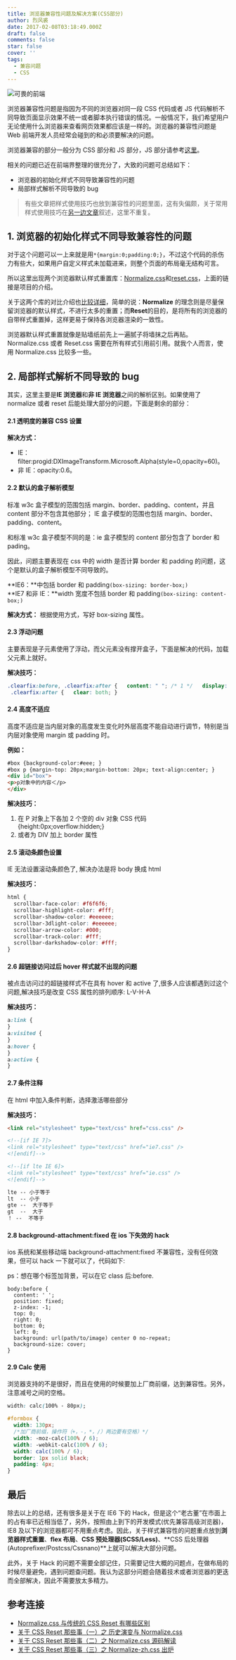 ```yaml
---
title: 浏览器兼容性问题及解决方案(CSS部分)
author: 烈风裘
date: 2017-02-08T03:18:49.000Z
draft: false
comments: false
star: false
cover: ''
tags: 
  - 兼容问题
  - CSS
---
```


![可畏的前端](https://drscdn.500px.org/photo/72944089/m%3D2048/bee828b2bca1bca21d335bccae466489)

浏览器兼容性问题是指因为不同的浏览器对同一段 CSS 代码或者 JS 代码解析不同导致页面显示效果不统一或者脚本执行错误的情况。一般情况下，我们希望用户无论使用什么浏览器来查看网页效果都应该是一样的。浏览器的兼容性问题是 Web 前端开发人员经常会碰到的和必须要解决的问题。

浏览器兼容的部分一般分为 CSS 部分和 JS 部分，JS 部分请参考[这里](http://www.jianshu.com/p/8cd605d14e19)。

相关的问题已近在前端界整理的很充分了，大致的问题可总结如下：

* 浏览器的初始化样式不同导致兼容性的问题
* 局部样式解析不同导致的 bug

> 有些文章把样式使用技巧也放到兼容性的问题里面，这有失偏颇，关于常用样式使用技巧在[另一边文章](http://www.jianshu.com/p/25eaac282b0d)叙述，这里不重复。

## 1. 浏览器的初始化样式不同导致兼容性的问题

对于这个问题可以一上来就是用`*{margin:0;padding:0;}`，不过这个代码的杀伤力有些大，如果用户自定义样式未加载进来，则整个页面的布局毫无结构可言。

所以这里出现两个浏览器默认样式重置库：[Normalize.css](http://necolas.github.io/normalize.css/)和[reset.css](http://meyerweb.com/eric/tools/css/reset/)，上面的链接是项目的介绍。

关于这两个库的对比介绍也[比较详细](https://segmentfault.com/q/1010000000117189)，简单的说：**Normalize** 的理念则是尽量保留浏览器的默认样式，不进行太多的重置；而**Reset**的目的，是将所有的浏览器的自带样式重置掉，这样更易于保持各浏览器渲染的一致性。

浏览器默认样式重置就像是贴墙纸前先上一遍腻子将墙抹之后再贴。Normalize.css 或者 Reset.css 需要在所有样式引用前引用。就我个人而言，使用 Normalize.css 比较多一些。

## 2. 局部样式解析不同导致的 bug

其实，这里主要是**IE 浏览器**和**非 IE 浏览器**之间的解析区别。如果使用了 normalize 或者 reset 后能处理大部分的问题，下面是剩余的部分：

#### 2.1 透明度的兼容 CSS 设置

**解决方式：**

* IE：filter:progid:DXImageTransform.Microsoft.Alpha(style=0,opacity=60)。
* 非 IE：opacity:0.6。

#### 2.2 默认的盒子解析模型

标准 w3c 盒子模型的范围包括 margin、border、padding、content，并且 content 部分不包含其他部分； IE 盒子模型的范围也包括 margin、border、padding、content。

和标准 w3c 盒子模型不同的是：ie 盒子模型的 content 部分包含了 border 和 pading。

因此，问题主要表现在 css 中的 width 是否计算 border 和 padding 的问题，这个是默认的盒子解析模型不同导致的。

**IE6：**中包括 border 和 padding`(box-sizing: border-box;)`  
**IE7 和非 IE：**width 宽度不包括 border 和 padding`(box-sizing: content-box;)`

**解决方式：** 根据使用方式，写好 box-sizing 属性。

#### 2.3 浮动问题

主要表现是子元素使用了浮动，而父元素没有撑开盒子，下面是解决的代码，加载父元素上就好。

**解决技巧：**

```css
.clearfix:before, .clearfix:after {   content: " "; /* 1 */   display: table; /* 2 */ }
 .clearfix:after {   clear: both; }
```

#### 2.4 高度不适应

高度不适应是当内层对象的高度发生变化时外层高度不能自动进行调节，特别是当内层对象使用 margin 或 padding 时。

**例如：**

```html
#box {background-color:#eee; }
#box p {margin-top: 20px;margin-bottom: 20px; text-align:center; }
<div id="box">
<p>p对象中的内容＜/p>
</div>
```

**解决技巧：**

1.  在 P 对象上下各加 2 个空的 div 对象 CSS 代码{height:0px;overflow:hidden;}
2.  或者为 DIV 加上 border 属性

#### 2.5 滚动条颜色设置

IE 无法设置滚动条颜色了, 解决办法是将 body 换成 html

**解决技巧：**

```css
html {
  scrollbar-face-color: #f6f6f6;
  scrollbar-highlight-color: #fff;
  scrollbar-shadow-color: #eeeeee;
  scrollbar-3dlight-color: #eeeeee;
  scrollbar-arrow-color: #000;
  scrollbar-track-color: #fff;
  scrollbar-darkshadow-color: #fff;
}
```

#### 2.6 超链接访问过后 hover 样式就不出现的问题

被点击访问过的超链接样式不在具有 hover 和 active 了,很多人应该都遇到过这个问题,解决技巧是改变 CSS 属性的排列顺序: L-V-H-A

**解决技巧：**

```css
a:link {
}
a:visited {
}
a:hover {
}
a:active {
}
```

#### 2.7 条件注释

在 html 中加入条件判断，选择激活哪些部分

**解决技巧：**

```html
<link rel="stylesheet" type="text/css" href="css.css" />

<!--[if IE 7]>
<link rel="stylesheet" type="text/css" href="ie7.css" />
<![endif]-->

<!--[if lte IE 6]>
<link rel="stylesheet" type="text/css" href="ie.css" />
<![endif]-->

lte -- 小于等于
lt  -- 小于
gte --  大于等于
gt  --  大于
！ --  不等于
```

#### 2.8 background-attachment:fixed 在 ios 下失效的 hack

ios 系统和某些移动端 background-attachment:fixed 不兼容性，没有任何效果，但可以 hack 一下就可以了，代码如下:

ps：想在哪个标签加背景，可以在它 class 后:before.

```
body:before {
  content: ' ';
  position: fixed;
  z-index: -1;
  top: 0;
  right: 0;
  bottom: 0;
  left: 0;
  background: url(path/to/image) center 0 no-repeat;
  background-size: cover;
}
```

#### 2.9 Calc 使用

浏览器支持的不是很好，而且在使用的时候要加上厂商前缀，达到兼容性。另外，注意减号之间的空格。

```css
width: calc(100% - 80px);

#formbox {
  width: 130px;
  /*加厂商前缀，操作符（+，-，*，/）两边要有空格）*/
  width: -moz-calc(100% / 6);
  width: -webkit-calc(100% / 6);
  width: calc(100% / 6);
  border: 1px solid black;
  padding: 4px;
}
```

## 最后

除去以上的总结，还有很多是关于在 IE6 下的 Hack，但是这个“老古董”在市面上的占有率已近相当低了，另外，按照由上到下的开发模式(优先兼容高级浏览器)，IE8 及以下的浏览器都可不用重点考虑。因此，关于样式兼容性的问题重点放到**浏览器样式重置**、**flex 布局**、**CSS 预处理器(SCSS/Less)**、**CSS 后处理器(Autoprefixer/Postcss/Cssnano)**上就可以解决大部分问题。

此外，关于 Hack 的问题不需要全部记住，只需要记住大概的问题点，在做布局的时候尽量避免，遇到问题查问题。我认为这部分问题会随着技术或者浏览器的更迭而全部解决，因此不需要放太多精力。

## 参考连接

* [Normalize.css 与传统的 CSS Reset 有哪些区别](https://www.zhihu.com/question/20094066)
* [关于 CSS Reset 那些事（一）之 历史演变与 Normalize.css](https://segmentfault.com/a/1190000003021766)
* [关于 CSS Reset 那些事（二）之 Normalize.css 源码解读](https://segmentfault.com/a/1190000003025718)
* [关于 CSS Reset 那些事（三）之 Normalize-zh.css 出炉](https://segmentfault.com/a/1190000003028985)
